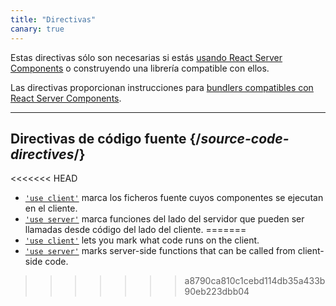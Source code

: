 ```yaml
---
title: "Directivas"
canary: true
---
```


<Canary>

Estas directivas sólo son necesarias si estás [usando React Server Components](/learn/start-a-new-react-project#bleeding-edge-react-frameworks) o construyendo una librería compatible con ellos.

</Canary>

<Intro>

Las directivas proporcionan instrucciones para [bundlers compatibles con React Server Components](/learn/start-a-new-react-project#bleeding-edge-react-frameworks).

</Intro>

---

## Directivas de código fuente {/*source-code-directives*/}

<<<<<<< HEAD
* [`'use client'`](/reference/react/use-client) marca los ficheros fuente cuyos componentes se ejecutan en el cliente.
* [`'use server'`](/reference/react/use-server) marca funciones del lado del servidor que pueden ser llamadas desde código del lado del cliente.
=======
* [`'use client'`](/reference/react/use-client) lets you mark what code runs on the client.
* [`'use server'`](/reference/react/use-server) marks server-side functions that can be called from client-side code.
>>>>>>> a8790ca810c1cebd114db35a433b90eb223dbb04
